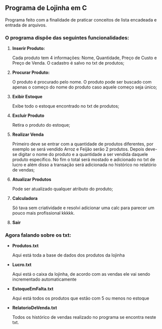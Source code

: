 <div>
  <h2>Programa de Lojinha em C</h2>
  <p>Programa feito com a finalidade de praticar conceitos de lista encadeada e entrada de arquivos.</p>
  <h3>O programa dispõe das seguintes funcionalidades: </h3>
</div>
<div>
  <ol>
    <li><b>Inserir Produto: </b></li>
    <p>Cada produto tem 4 informações: Nome, Quantidade, Preço de Custo e Preço de Venda. O cadastro é salvo no txt de produtos;</p>
    <li><b>Procurar Produto: </b></li>
    <p>O produto é procurado pelo nome. O produto pode ser buscado com apenas o começo do nome do produto caso aquele começo seja único;</p>
    <li><b>Exibir Estoque </b></li>
    <p>Exibe todo o estoque encontrado no txt de produtos;</p>
    <li><b>Excluir Produto</b></li>
    <p>Retira o produto do estoque;</p>
    <li><b>Realizar Venda</b></li>
    <p>Primeiro deve se entrar com a quantidade de produtos diferentes, por exemplo se será vendido Arroz e Feijão serão 2 produtos. Depois deve-se digitar o nome do produto e a quantidade a ser vendida daquele produto específico. No fim o total será mostado e adicionado no txt de lucro e além disso a transação será adicionada no histórico no relatório de vendas;</p>
    <li><b>Atualizar Produtos</b></li>
    <p>Pode ser atualizado qualquer atributo do produto;</p>
    <li><b>Calculadora</b></li>
    <p>Só tava sem criatividade e resolvi adicionar uma calc para parecer um pouco mais profissional kkkkk.</p>
    <li><b>Sair</b></li>
  </ol>
</div>
<div>
  <h3>Agora falando sobre os txt: </h3>
  <ul>
    <li><b>Produtos.txt</b></li>
    <p>Aqui está toda a base de dados dos produtos da lojinha</p>
    <li><b>Lucro.txt</b></li>
    <p>Aqui está o caixa da lojinha, de acordo com as vendas ele vai sendo incrementado automaticamente</p>
    <li><b>EstoqueEmFalta.txt</b></li>
    <p>Aqui está todos os produtos que estão com 5 ou menos no estoque</p>
    <li><b>RelatorioDeVenda.txt</b></li>
    <p>Todos os histórico de vendas realizado no programa se encontra neste txt.</p>
  </ul>
</div>
